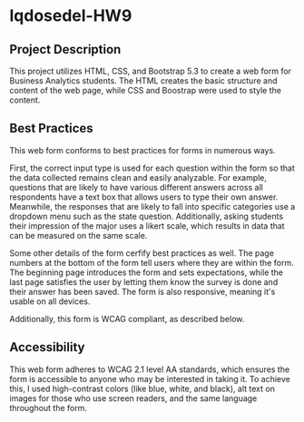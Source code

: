 # lqdosedel-HW9

## Project Description

This project utilizes HTML, CSS, and Bootstrap 5.3 to create a web form for Business Analytics students. 
The HTML creates the basic structure and content of the web page, while CSS and Boostrap were used to style the content. 

## Best Practices

This web form conforms to best practices for forms in numerous ways. 

First, the correct input type is used for each question within the form so that the data collected remains clean and easily analyzable. For example, questions that are likely to have various different answers across all respondents have a text box that allows users to type their own answer. Meanwhile, the responses that are likely to fall into specific categories use a dropdown menu such as the state question. Additionally, asking students their impression of the major uses a likert scale, which results in data that can be measured on the same scale. 

Some other details of the form cerfify best practices as well. The page numbers at the bottom of the form tell users where they are within the form. The beginning page introduces the form and sets expectations, while the last page satisfies the user by letting them know the survey is done and their answer has been saved. The form is also responsive, meaning it's usable on all devices. 

Additionally, this form is WCAG compliant, as described below. 

## Accessibility
This web form adheres to WCAG 2.1 level AA standards, which ensures the form is accessible to anyone who may be interested in taking it. To achieve this, I used high-contrast colors (like blue, white, and black), alt text on images for those who use screen readers, and the same language throughout the form. 

